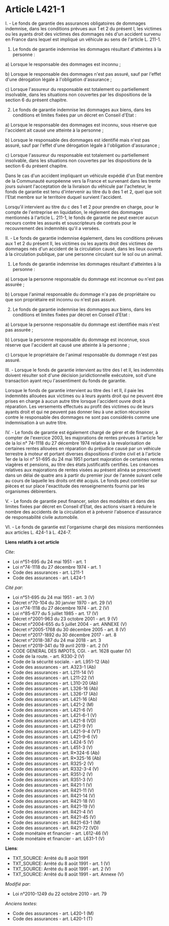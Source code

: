 # Article L421-1

I. - Le fonds de garantie des assurances obligatoires de dommages indemnise, dans les conditions prévues aux 1 et 2 du
présent I, les victimes ou les ayants droit des victimes des dommages nés d'un accident survenu en France dans lequel est
impliqué un véhicule au sens de l'article L. 211-1. 

1. Le fonds de garantie indemnise les dommages résultant d'atteintes à la personne : 

a) Lorsque le responsable des dommages est inconnu ; 

b) Lorsque le responsable des dommages n'est pas assuré, sauf par l'effet d'une dérogation légale à l'obligation
d'assurance ; 

c) Lorsque l'assureur du responsable est totalement ou partiellement insolvable, dans les situations non couvertes par les
dispositions de la section 6 du présent chapitre. 

2. Le fonds de garantie indemnise les dommages aux biens, dans les conditions et limites fixées par un décret en Conseil
d'Etat : 

a) Lorsque le responsable des dommages est inconnu, sous réserve que l'accident ait causé une atteinte à la personne ; 

b) Lorsque le responsable des dommages est identifié mais n'est pas assuré, sauf par l'effet d'une dérogation légale à
l'obligation d'assurance ; 

c) Lorsque l'assureur du responsable est totalement ou partiellement insolvable, dans les situations non couvertes par les
dispositions de la section 6 du présent chapitre. 

Dans le cas d'un accident impliquant un véhicule expédié d'un Etat membre de la Communauté européenne vers la France et
survenant dans les trente jours suivant l'acceptation de la livraison du véhicule par l'acheteur, le fonds de garantie est
tenu d'intervenir au titre du b des 1 et 2, quel que soit l'Etat membre sur le territoire duquel survient l'accident. 

Lorsqu'il intervient au titre du c des 1 et 2 pour prendre en charge, pour le compte de l'entreprise en liquidation, le
règlement des dommages mentionnés à l'article L. 211-1, le fonds de garantie ne peut exercer aucun recours contre les assurés
et souscripteurs de contrats pour le recouvrement des indemnités qu'il a versées. 

II. - Le fonds de garantie indemnise également, dans les conditions prévues aux 1 et 2 du présent II, les victimes ou les
ayants droit des victimes de dommages nés d'un accident de la circulation causé, dans les lieux ouverts à la circulation
publique, par une personne circulant sur le sol ou un animal. 

1. Le fonds de garantie indemnise les dommages résultant d'atteintes à la personne : 

a) Lorsque la personne responsable du dommage est inconnue ou n'est pas assurée ; 

b) Lorsque l'animal responsable du dommage n'a pas de propriétaire ou que son propriétaire est inconnu ou n'est pas assuré. 

2. Le fonds de garantie indemnise les dommages aux biens, dans les conditions et limites fixées par décret en Conseil
d'Etat : 

a) Lorsque la personne responsable du dommage est identifiée mais n'est pas assurée ; 

b) Lorsque la personne responsable du dommage est inconnue, sous réserve que l'accident ait causé une atteinte à la
personne ; 

c) Lorsque le propriétaire de l'animal responsable du dommage n'est pas assuré. 

III. - Lorsque le fonds de garantie intervient au titre des I et II, les indemnités doivent résulter soit d'une décision
juridictionnelle exécutoire, soit d'une transaction ayant reçu l'assentiment du fonds de garantie. 

Lorsque le fonds de garantie intervient au titre des I et II, il paie les indemnités allouées aux victimes ou à leurs ayants
droit qui ne peuvent être prises en charge à aucun autre titre lorsque l'accident ouvre droit à réparation. Les versements
effectués au profit des victimes ou de leurs ayants droit et qui ne peuvent pas donner lieu à une action récursoire contre le
responsable des dommages ne sont pas considérés comme une indemnisation à un autre titre. 

IV. - Le fonds de garantie est également chargé de gérer et de financer, à compter de l'exercice 2003, les majorations de
rentes prévues à l'article 1er de la loi n° 74-1118 du 27 décembre 1974 relative à la revalorisation de certaines rentes
allouées en réparation du préjudice causé par un véhicule terrestre à moteur et portant diverses dispositions d'ordre civil
et à l'article 1er de la loi n° 51-695 du 24 mai 1951 portant majoration de certaines rentes viagères et pensions, au titre
des états justificatifs certifiés. Les créances relatives aux majorations de rentes visées au présent alinéa se prescrivent
dans un délai de quatre ans à partir du premier jour de l'année suivant celle au cours de laquelle les droits ont été acquis.
Le fonds peut contrôler sur pièces et sur place l'exactitude des renseignements fournis par les organismes débirentiers. 

V. - Le fonds de garantie peut financer, selon des modalités et dans des limites fixées par décret en Conseil d'Etat, des
actions visant à réduire le nombre des accidents de la circulation et à prévenir l'absence d'assurance de responsabilité
civile automobile. 

VI. - Le fonds de garantie est l'organisme chargé des missions mentionnées aux articles L. 424-1 à L. 424-7.

**Liens relatifs à cet article**

_Cite_:

  - Loi n°51-695 du 24 mai 1951 - art. 1
  - Loi n°74-1118 du 27 décembre 1974 - art. 1
  - Code des assurances - art. L211-1
  - Code des assurances - art. L424-1

_Cité par_:

  - Loi n°51-695 du 24 mai 1951 - art. 3 (V)
  - Décret n°70-104 du 30 janvier 1970 - art. 29 (V)
  - Loi n°74-1118 du 27 décembre 1974 - art. 2 (V)
  - Loi n°85-677 du 5 juillet 1985 - art. 17 (V)
  - Décret n°2001-963 du 23 octobre 2001 - art. 9 (V)
  - Décret n°2004-655 du 5 juillet 2004 - art. ANNEXE (V)
  - Décret n°2005-1768 du 30 décembre 2005 - art. 8 (V)
  - Décret n°2017-1892 du 30 décembre 2017 - art. 8
  - Décret n°2018-387 du 24 mai 2018 - art. 3
  - Décret n°2019-341 du 19 avril 2019 - art. 2 (V)
  - CODE GENERAL DES IMPOTS, CGI. - art. 1628 quater (V)
  - Code de la route. - art. R330-2 (V)
  - Code de la sécurité sociale. - art. L951-12 (Ab)
  - Code des assurances - art. A323-1 (Ab)
  - Code des assurances - art. L211-14 (V)
  - Code des assurances - art. L211-22 (V)
  - Code des assurances - art. L310-20 (Ab)
  - Code des assurances - art. L326-16 (Ab)
  - Code des assurances - art. L326-17 (Ab)
  - Code des assurances - art. L421-16 (Ab)
  - Code des assurances - art. L421-2 (M)
  - Code des assurances - art. L421-6 (V)
  - Code des assurances - art. L421-6-1 (V)
  - Code des assurances - art. L421-8 (VD)
  - Code des assurances - art. L421-9 (V)
  - Code des assurances - art. L421-9-4 (VT)
  - Code des assurances - art. L421-9-6 (V)
  - Code des assurances - art. L424-5 (V)
  - Code des assurances - art. L451-3 (V)
  - Code des assurances - art. R*324-6 (Ab)
  - Code des assurances - art. R*325-16 (Ab)
  - Code des assurances - art. R325-2 (V)
  - Code des assurances - art. R332-3-4 (V)
  - Code des assurances - art. R351-2 (V)
  - Code des assurances - art. R351-3 (V)
  - Code des assurances - art. R421-1 (V)
  - Code des assurances - art. R421-11 (V)
  - Code des assurances - art. R421-14 (V)
  - Code des assurances - art. R421-18 (V)
  - Code des assurances - art. R421-19 (V)
  - Code des assurances - art. R421-4 (V)
  - Code des assurances - art. R421-45 (V)
  - Code des assurances - art. R421-63-1 (M)
  - Code des assurances - art. R421-72 (VD)
  - Code monétaire et financier - art. L612-46 (V)
  - Code monétaire et financier - art. L631-1 (V)

**Liens**:

  - TXT_SOURCE: Arrêté du 8 août 1991
  - TXT_SOURCE: Arrêté du 8 août 1991 - art. 1 (V)
  - TXT_SOURCE: Arrêté du 8 août 1991 - art. 2 (V)
  - TXT_SOURCE: Arrêté du 8 août 1991 - art. Annexe (V)

_Modifié par_:

  - Loi n°2010-1249 du 22 octobre 2010 - art. 79

_Anciens textes_:

  - Code des assurances - art. L420-1 (M)
  - Code des assurances - art. L420-1 (T)
